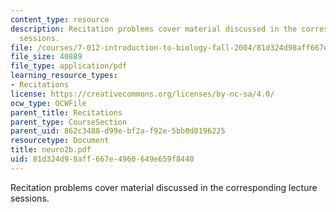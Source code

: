 ```yaml
---
content_type: resource
description: Recitation problems cover material discussed in the corresponding lecture
  sessions.
file: /courses/7-012-introduction-to-biology-fall-2004/81d324d98aff667e4960649e659f8440_neuro2b.pdf
file_size: 40889
file_type: application/pdf
learning_resource_types:
- Recitations
license: https://creativecommons.org/licenses/by-nc-sa/4.0/
ocw_type: OCWFile
parent_title: Recitations
parent_type: CourseSection
parent_uid: 862c3488-d99e-bf2a-f92e-5bb0d0196225
resourcetype: Document
title: neuro2b.pdf
uid: 81d324d9-8aff-667e-4960-649e659f8440
---
```

Recitation problems cover material discussed in the corresponding lecture sessions.